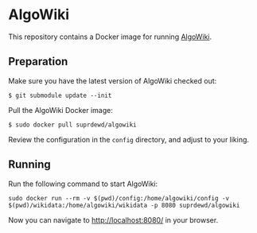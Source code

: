 # AlgoWiki
This repository contains a Docker image for running [AlgoWiki](https://github.com/AlgoWiki/AlgoWiki).

## Preparation
Make sure you have the latest version of AlgoWiki checked out:
```
$ git submodule update --init
```

Pull the AlgoWiki Docker image:
```
$ sudo docker pull suprdewd/algowiki
```

Review the configuration in the `config` directory, and adjust to your liking.

## Running
Run the following command to start AlgoWiki:
```
sudo docker run --rm -v $(pwd)/config:/home/algowiki/config -v $(pwd)/wikidata:/home/algowiki/wikidata -p 8080 suprdewd/algowiki
```

Now you can navigate to [http://localhost:8080/](http://localhost:8080/) in your browser.

